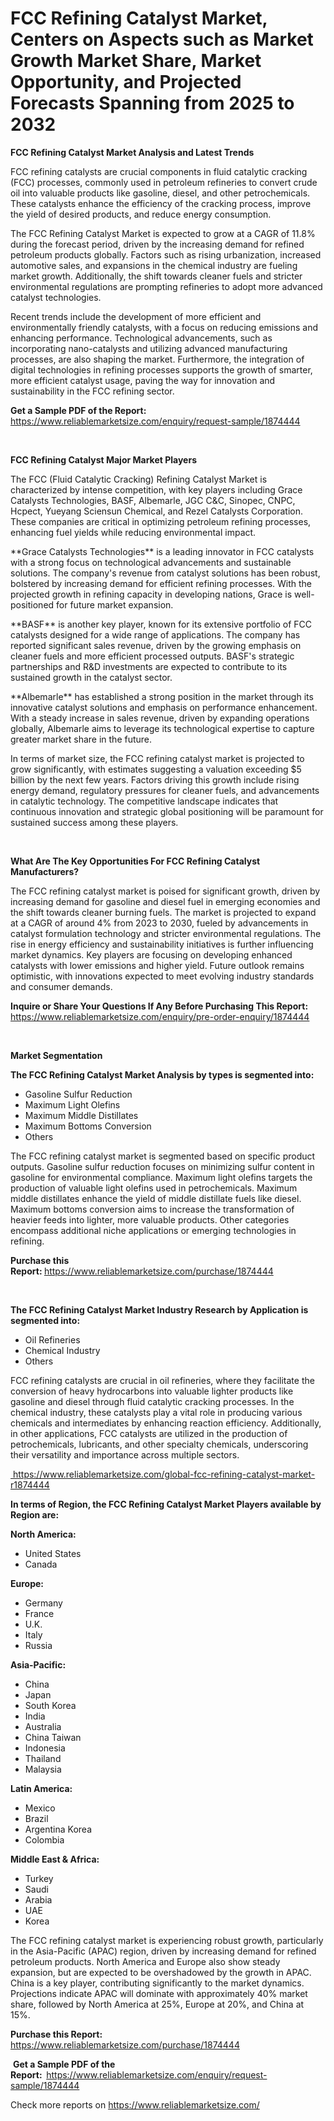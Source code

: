 <p><h1>FCC Refining Catalyst Market, Centers on Aspects such as Market Growth Market Share, Market Opportunity, and Projected Forecasts Spanning from 2025 to 2032</h1></p><p><strong>FCC Refining Catalyst Market Analysis and Latest Trends</strong></p>
<p><p>FCC refining catalysts are crucial components in fluid catalytic cracking (FCC) processes, commonly used in petroleum refineries to convert crude oil into valuable products like gasoline, diesel, and other petrochemicals. These catalysts enhance the efficiency of the cracking process, improve the yield of desired products, and reduce energy consumption.</p><p>The FCC Refining Catalyst Market is expected to grow at a CAGR of 11.8% during the forecast period, driven by the increasing demand for refined petroleum products globally. Factors such as rising urbanization, increased automotive sales, and expansions in the chemical industry are fueling market growth. Additionally, the shift towards cleaner fuels and stricter environmental regulations are prompting refineries to adopt more advanced catalyst technologies.</p><p>Recent trends include the development of more efficient and environmentally friendly catalysts, with a focus on reducing emissions and enhancing performance. Technological advancements, such as incorporating nano-catalysts and utilizing advanced manufacturing processes, are also shaping the market. Furthermore, the integration of digital technologies in refining processes supports the growth of smarter, more efficient catalyst usage, paving the way for innovation and sustainability in the FCC refining sector.</p></p>
<p><strong>Get a Sample PDF of the Report:&nbsp;</strong> <a href="https://www.reliablemarketsize.com/enquiry/request-sample/1874444?utm_campaign=2337&utm_medium=2&utm_source=Github&utm_content=ia&utm_term=03042025&utm_id=fcc-refining-catalyst">https://www.reliablemarketsize.com/enquiry/request-sample/1874444</a></p>
<p>&nbsp;</p>
<p><strong>FCC Refining Catalyst Major Market Players</strong></p>
<p><p>The FCC (Fluid Catalytic Cracking) Refining Catalyst Market is characterized by intense competition, with key players including Grace Catalysts Technologies, BASF, Albemarle, JGC C&C, Sinopec, CNPC, Hcpect, Yueyang Sciensun Chemical, and Rezel Catalysts Corporation. These companies are critical in optimizing petroleum refining processes, enhancing fuel yields while reducing environmental impact.</p><p>**Grace Catalysts Technologies** is a leading innovator in FCC catalysts with a strong focus on technological advancements and sustainable solutions. The company's revenue from catalyst solutions has been robust, bolstered by increasing demand for efficient refining processes. With the projected growth in refining capacity in developing nations, Grace is well-positioned for future market expansion.</p><p>**BASF** is another key player, known for its extensive portfolio of FCC catalysts designed for a wide range of applications. The company has reported significant sales revenue, driven by the growing emphasis on cleaner fuels and more efficient processed outputs. BASF's strategic partnerships and R&D investments are expected to contribute to its sustained growth in the catalyst sector.</p><p>**Albemarle** has established a strong position in the market through its innovative catalyst solutions and emphasis on performance enhancement. With a steady increase in sales revenue, driven by expanding operations globally, Albemarle aims to leverage its technological expertise to capture greater market share in the future.</p><p>In terms of market size, the FCC refining catalyst market is projected to grow significantly, with estimates suggesting a valuation exceeding $5 billion by the next few years. Factors driving this growth include rising energy demand, regulatory pressures for cleaner fuels, and advancements in catalytic technology. The competitive landscape indicates that continuous innovation and strategic global positioning will be paramount for sustained success among these players.</p></p>
<p>&nbsp;</p>
<p><strong>What Are The Key Opportunities For FCC Refining Catalyst Manufacturers?</strong></p>
<p><p>The FCC refining catalyst market is poised for significant growth, driven by increasing demand for gasoline and diesel fuel in emerging economies and the shift towards cleaner burning fuels. The market is projected to expand at a CAGR of around 4% from 2023 to 2030, fueled by advancements in catalyst formulation technology and stricter environmental regulations. The rise in energy efficiency and sustainability initiatives is further influencing market dynamics. Key players are focusing on developing enhanced catalysts with lower emissions and higher yield. Future outlook remains optimistic, with innovations expected to meet evolving industry standards and consumer demands.</p></p>
<p><strong>Inquire or Share Your Questions If Any Before Purchasing This Report:</strong> <a href="https://www.reliablemarketsize.com/enquiry/pre-order-enquiry/1874444?utm_campaign=2337&utm_medium=2&utm_source=Github&utm_content=ia&utm_term=03042025&utm_id=fcc-refining-catalyst">https://www.reliablemarketsize.com/enquiry/pre-order-enquiry/1874444</a></p>
<p>&nbsp;</p>
<p><strong>Market Segmentation</strong></p>
<p><strong>The FCC Refining Catalyst Market Analysis by types is segmented into:</strong></p>
<p><ul><li>Gasoline Sulfur Reduction</li><li>Maximum Light Olefins</li><li>Maximum Middle Distillates</li><li>Maximum Bottoms Conversion</li><li>Others</li></ul></p>
<p><p>The FCC refining catalyst market is segmented based on specific product outputs. Gasoline sulfur reduction focuses on minimizing sulfur content in gasoline for environmental compliance. Maximum light olefins targets the production of valuable light olefins used in petrochemicals. Maximum middle distillates enhance the yield of middle distillate fuels like diesel. Maximum bottoms conversion aims to increase the transformation of heavier feeds into lighter, more valuable products. Other categories encompass additional niche applications or emerging technologies in refining.</p></p>
<p><strong>Purchase this Report:&nbsp;</strong><a href="https://www.reliablemarketsize.com/purchase/1874444?utm_campaign=2337&utm_medium=2&utm_source=Github&utm_content=ia&utm_term=03042025&utm_id=fcc-refining-catalyst">https://www.reliablemarketsize.com/purchase/1874444</a></p>
<p>&nbsp;</p>
<p><strong>The FCC Refining Catalyst Market Industry Research by Application is segmented into:</strong></p>
<p><ul><li>Oil Refineries</li><li>Chemical Industry</li><li>Others</li></ul></p>
<p><p>FCC refining catalysts are crucial in oil refineries, where they facilitate the conversion of heavy hydrocarbons into valuable lighter products like gasoline and diesel through fluid catalytic cracking processes. In the chemical industry, these catalysts play a vital role in producing various chemicals and intermediates by enhancing reaction efficiency. Additionally, in other applications, FCC catalysts are utilized in the production of petrochemicals, lubricants, and other specialty chemicals, underscoring their versatility and importance across multiple sectors.</p></p>
<p><a href="https://www.reliablemarketsize.com/global-fcc-refining-catalyst-market-r1874444?utm_campaign=2337&utm_medium=2&utm_source=Github&utm_content=ia&utm_term=03042025&utm_id=fcc-refining-catalyst">&nbsp;https://www.reliablemarketsize.com/global-fcc-refining-catalyst-market-r1874444</a></p>
<p><strong>In terms of Region, the FCC Refining Catalyst Market Players available by Region are:</strong></p>
<p>
    <p> <strong> North America: </strong>
        <ul>
            <li>United States</li>
            <li>Canada</li>
        </ul>
        </p> 
    <p> <strong> Europe: </strong>
        <ul>
            <li>Germany</li>
            <li>France</li>
            <li>U.K.</li>
            <li>Italy</li>
            <li>Russia</li>
        </ul>
        </p> 
    <p> <strong> Asia-Pacific: </strong>
        <ul>
            <li>China</li>
            <li>Japan</li>
            <li>South Korea</li>
            <li>India</li>
            <li>Australia</li>
            <li>China Taiwan</li>
            <li>Indonesia</li>
            <li>Thailand</li>
            <li>Malaysia</li>
        </ul>
        </p> 
    <p> <strong> Latin America: </strong>
        <ul>
            <li>Mexico</li>
            <li>Brazil</li>
            <li>Argentina Korea</li>
            <li>Colombia</li>
        </ul>
        </p> 
    <p> <strong> Middle East & Africa: </strong>
        <ul>
            <li>Turkey</li>
            <li>Saudi</li>
            <li>Arabia</li>
            <li>UAE</li>
            <li>Korea</li>
        </ul>
    </p>
    </p>
<p><p>The FCC refining catalyst market is experiencing robust growth, particularly in the Asia-Pacific (APAC) region, driven by increasing demand for refined petroleum products. North America and Europe also show steady expansion, but are expected to be overshadowed by the growth in APAC. China is a key player, contributing significantly to the market dynamics. Projections indicate APAC will dominate with approximately 40% market share, followed by North America at 25%, Europe at 20%, and China at 15%.</p></p>
<p><strong>Purchase this Report: </strong><a href="https://www.reliablemarketsize.com/purchase/1874444?utm_campaign=2337&utm_medium=2&utm_source=Github&utm_content=ia&utm_term=03042025&utm_id=fcc-refining-catalyst">https://www.reliablemarketsize.com/purchase/1874444</a></p>
<p>&nbsp;<strong>Get a Sample PDF of the Report:&nbsp;&nbsp;</strong><a href="https://www.reliablemarketsize.com/enquiry/request-sample/1874444?utm_campaign=2337&utm_medium=2&utm_source=Github&utm_content=ia&utm_term=03042025&utm_id=fcc-refining-catalyst">https://www.reliablemarketsize.com/enquiry/request-sample/1874444</a></p>
<p><strong></strong></p>
<p>Check more reports on <a href="https://www.reliablemarketsize.com/?utm_campaign=2337&utm_medium=2&utm_source=Github&utm_content=ia&utm_term=03042025&utm_id=fcc-refining-catalyst">https://www.reliablemarketsize.com/</a></p>
